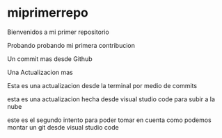 # miprimerrepo

Bienvenidos a mi primer repositorio

Probando probando mi primera contribucion 

Un commit mas desde Github

Una Actualizacion mas 

Esta es una actualizacion desde la terminal por medio de commits 

esta es una actualizacion hecha desde visual studio code para subir a la nube 

este es el segundo intento para poder tomar en cuenta como podemos montar un git desde visual studio code